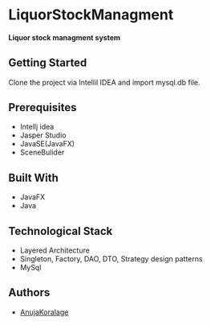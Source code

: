 # LiquorStockManagment

#### Liquor stock managment system

## Getting Started

Clone the project via Intellil IDEA and import mysql.db file.

## Prerequisites

+ Intellj idea
+ Jasper Studio
+ JavaSE(JavaFX)
+ SceneBulider

## Built With

+ JavaFX
+ Java

## Technological Stack

- Layered Architecture
- Singleton, Factory, DAO, DTO, Strategy design patterns
- MySql

## Authors

- [AnujaKoralage](https://github.com/AnujaKoralage)
